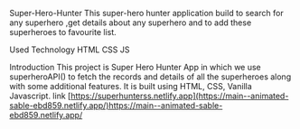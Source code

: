 Super-Hero-Hunter
This super-hero hunter application build to search for any superhero ,get details about any superhero and to add these superheroes to favourite list.

Used Technology
HTML CSS JS

Introduction
This project is Super Hero Hunter App in which we use superheroAPI() to fetch the records and details of all the superheroes along with some additional features. It is built using HTML, CSS, Vanilla Javascript.
link [https://superhunterss.netlify.app](https://main--animated-sable-ebd859.netlify.app/)https://main--animated-sable-ebd859.netlify.app/
